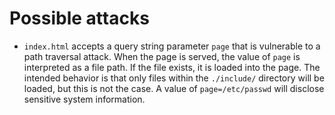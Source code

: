 # Possible attacks
* `index.html` accepts a query string parameter `page` that is vulnerable to a path traversal attack. When the page is served, the value of `page` is interpreted as a file path. If the file exists, it is loaded into the page. The intended behavior is that only files within the `./include/` directory will be loaded, but this is not the case. A value of `page=/etc/passwd` will disclose sensitive system information.